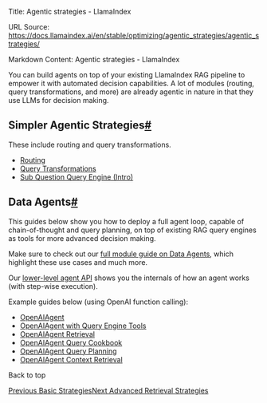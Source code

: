 Title: Agentic strategies - LlamaIndex

URL Source: https://docs.llamaindex.ai/en/stable/optimizing/agentic_strategies/agentic_strategies/

Markdown Content:
Agentic strategies - LlamaIndex


You can build agents on top of your existing LlamaIndex RAG pipeline to empower it with automated decision capabilities. A lot of modules (routing, query transformations, and more) are already agentic in nature in that they use LLMs for decision making.

Simpler Agentic Strategies[#](https://docs.llamaindex.ai/en/stable/optimizing/agentic_strategies/agentic_strategies/#simpler-agentic-strategies "Permanent link")
-----------------------------------------------------------------------------------------------------------------------------------------------------------------

These include routing and query transformations.

*   [Routing](https://docs.llamaindex.ai/en/stable/module_guides/querying/router/)
*   [Query Transformations](https://docs.llamaindex.ai/en/stable/optimizing/advanced_retrieval/query_transformations/)
*   [Sub Question Query Engine (Intro)](https://docs.llamaindex.ai/en/stable/examples/query_engine/sub_question_query_engine/)

Data Agents[#](https://docs.llamaindex.ai/en/stable/optimizing/agentic_strategies/agentic_strategies/#data-agents "Permanent link")
-----------------------------------------------------------------------------------------------------------------------------------

This guides below show you how to deploy a full agent loop, capable of chain-of-thought and query planning, on top of existing RAG query engines as tools for more advanced decision making.

Make sure to check out our [full module guide on Data Agents](https://docs.llamaindex.ai/en/stable/module_guides/deploying/agents/), which highlight these use cases and much more.

Our [lower-level agent API](https://docs.llamaindex.ai/en/stable/module_guides/deploying/agents/agent_runner/) shows you the internals of how an agent works (with step-wise execution).

Example guides below (using OpenAI function calling):

*   [OpenAIAgent](https://docs.llamaindex.ai/en/stable/examples/agent/openai_agent/)
*   [OpenAIAgent with Query Engine Tools](https://docs.llamaindex.ai/en/stable/examples/agent/openai_agent_with_query_engine/)
*   [OpenAIAgent Retrieval](https://docs.llamaindex.ai/en/stable/examples/agent/openai_agent_retrieval/)
*   [OpenAIAgent Query Cookbook](https://docs.llamaindex.ai/en/stable/examples/agent/openai_agent_query_cookbook/)
*   [OpenAIAgent Query Planning](https://docs.llamaindex.ai/en/stable/examples/agent/openai_agent_query_plan/)
*   [OpenAIAgent Context Retrieval](https://docs.llamaindex.ai/en/stable/examples/agent/openai_agent_context_retrieval/)

Back to top

[Previous Basic Strategies](https://docs.llamaindex.ai/en/stable/optimizing/basic_strategies/basic_strategies/)[Next Advanced Retrieval Strategies](https://docs.llamaindex.ai/en/stable/optimizing/advanced_retrieval/advanced_retrieval/)
